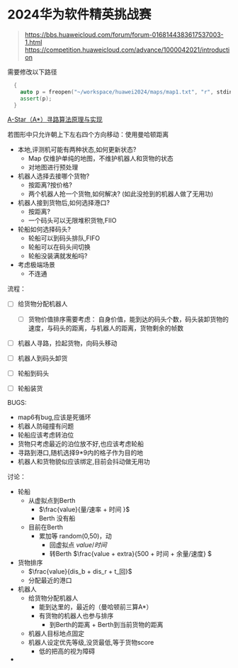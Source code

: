 # 2024华为软件精英挑战赛
> https://bbs.huaweicloud.com/forum/forum-0168144383617537003-1.html
> https://competition.huaweicloud.com/advance/1000042021/introduction



需要修改以下路径

```cpp
  {
    auto p = freopen("~/workspace/huawei2024/maps/map1.txt", "r", stdin);
    assert(p);
  }
```


[A-Star（A*）寻路算法原理与实现](https://zhuanlan.zhihu.com/p/385733813)

若图形中只允许朝上下左右四个方向移动：使用曼哈顿距离


- 本地,评测机可能有两种状态,如何更新状态?
  - Map 仅维护单纯的地图，不维护机器人和货物的状态
  - 对地图进行预处理
- 机器人选择去接哪个货物?
  - 按距离?按价格?
  - 两个机器人抢一个货物,如何解决? (如此没抢到的机器人做了无用功)
- 机器人接到货物后,如何选择港口?
  - 按距离?
  - 一个码头可以无限堆积货物,FIIO
- 轮船如何选择码头?
  - 轮船可以到码头排队,FIFO
  - 轮船可以在码头间切换
  - 轮船没装满就发船吗?
- 考虑极端场景
  - 不连通


流程：

- [ ] 给货物分配机器人
  - [ ] 货物价值排序需要考虑： 自身价值，能到达的码头个数，码头装卸货物的速度，与码头的距离，与机器人的距离，货物剩余的帧数
- [ ] 机器人寻路，捡起货物，向码头移动
- [ ] 机器人到码头卸货
- [ ] 轮船到码头
- [ ] 轮船装货


BUGS:
- map6有bug,应该是死循环
- 机器人防碰撞有问题
- 轮船应该考虑转泊位
- 货物只考虑最近的泊位放不好,也应该考虑轮船
- 寻路到港口,随机选择9*9内的格子作为目的地
- 机器人和货物貌似应该绑定,目前会抖动做无用功


讨论：
- 轮船
  - 从虚拟点到Berth
    - $\frac{value}{量/速率 + 时间  }$
    - Berth 没有船
  - 目前在Berth
    - 累加等 random(0,50)，动
      - 回虚拟点 $value/时间$
      - 转Berth $\frac{value + extra}{500 + 时间 + 余量/速度} $
- 货物排序
  - $\frac{value}{dis_b + dis_r + t_回}$
  - 分配最近的港口
- 机器人
  - 给货物分配机器人
    - 能到达里的，最近的（曼哈顿前三算A*）
    - 有货物的机器人也参与排序
      - 到Berth的距离 + Berth到当前货物的距离
  - 机器人目标地点固定
  - 机器人设定优先等级,没货最低,等于货物score
    - 低的把高的视为障碍
- 